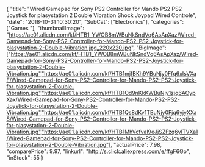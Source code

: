 {
	"title": "Wired Gamepad for Sony PS2 Controller for Mando PS2 PS2 Joystick for plasystation 2 Double Vibration Shock Joypad Wired Controle",
	"date": "2018-10-31 10:30:20",
	"SubCat": ["Electronics"],
	"categories": ["Games "],
	"thumbnailImage": "https://ae01.alicdn.com/kf/HTB1_YWOB8mWBuNkSndVq6AsApXaz/Wired-Gamepad-for-Sony-PS2-Controller-for-Mando-PS2-PS2-Joystick-for-plasystation-2-Double-Vibration.jpg_220x220.jpg",
	"BigImage": ["https://ae01.alicdn.com/kf/HTB1_YWOB8mWBuNkSndVq6AsApXaz/Wired-Gamepad-for-Sony-PS2-Controller-for-Mando-PS2-PS2-Joystick-for-plasystation-2-Double-Vibration.jpg","https://ae01.alicdn.com/kf/HTB1mjfBKh9YBuNjy0Ffq6xIsVXaF/Wired-Gamepad-for-Sony-PS2-Controller-for-Mando-PS2-PS2-Joystick-for-plasystation-2-Double-Vibration.jpg","https://ae01.alicdn.com/kf/HTB1Od9nKkKWBuNjy1zjq6AOypXax/Wired-Gamepad-for-Sony-PS2-Controller-for-Mando-PS2-PS2-Joystick-for-plasystation-2-Double-Vibration.jpg","https://ae01.alicdn.com/kf/HTB1Qs8dKv1TBuNjy0Fjq6yjyXXa8/Wired-Gamepad-for-Sony-PS2-Controller-for-Mando-PS2-PS2-Joystick-for-plasystation-2-Double-Vibration.jpg","https://ae01.alicdn.com/kf/HTB1MhVcfval9eJjSZFzq6yITVXa1/Wired-Gamepad-for-Sony-PS2-Controller-for-Mando-PS2-PS2-Joystick-for-plasystation-2-Double-Vibration.jpg"],
	"actualPrice": 7.98,
	"comparePrice": 9.97,
	"linkurl": "http://s.click.aliexpress.com/e/ffgF6Go",
	"inStock": 55
}
